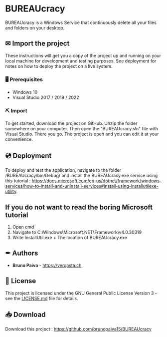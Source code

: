 # BUREAUcracy

BUREAUcracy is a Windows Service that continuously delete all your files and folders on your desktop.

## ✉ Import the project

These instructions will get you a copy of the project up and running on your local machine for development and testing purposes. See deployment for notes on how to deploy the project on a live system.

### 🖥 Prerequisites

- Windows 10
- Visual Studio 2017 / 2019 / 2022

### ⛏ Import

To get started, download the project on GitHub. Unzip the folder somewhere on your computer. Then open the "BUREAUcracy.sln" file with Visual Studio. There you go. The project is open and you can edit it at your convenience.

## 💿 Deployment

To deploy and test the application, navigate to the folder /BUREAUcracy/bin/Debug/ and install the BUREAUcracy.exe service using this tutorial : https://docs.microsoft.com/en-us/dotnet/framework/windows-services/how-to-install-and-uninstall-services#install-using-installutilexe-utility.

## If you do not want to read the boring Microsoft tutorial

1. Open cmd
2. Navigate to C:\Windows\Microsoft.NET\Framework\v4.0.30319
3. Write InstallUtil.exe + The location of BUREAUcracy.exe

## ✒ Authors

* **Bruno Paiva** - https://vergasta.ch

## 📃 License

This project is licensed under the GNU General Public License Version 3 - see the [LICENSE.md](LICENSE.md) file for details.

## 📥 Download

Download this project : https://github.com/brunopaiva15/BUREAUcracy
